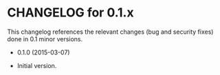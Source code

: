 CHANGELOG for 0.1.x
===================

This changelog references the relevant changes (bug and security fixes) done in 0.1 minor versions.

* 0.1.0 (2015-03-07)

 * Initial version.

